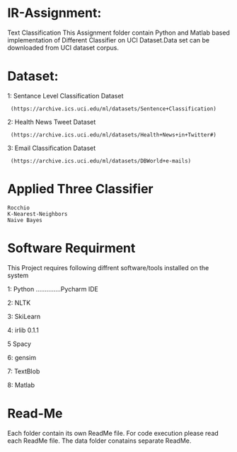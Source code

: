 # IR-Assignment:
Text Classification
This Assignment folder contain Python and Matlab based implementation of Different Classifier on UCI Dataset.Data set can be downloaded from UCI dataset corpus.

# Dataset: 
  1: Sentance Level Classification Dataset
  
     (https://archive.ics.uci.edu/ml/datasets/Sentence+Classification)
		 
  2: Health News Tweet Dataset
  
     (https://archive.ics.uci.edu/ml/datasets/Health+News+in+Twitter#)
		 
  3: Email Classification Dataset
  
     (https://archive.ics.uci.edu/ml/datasets/DBWorld+e-mails)

# Applied Three Classifier   
    Rocchio 
    K-Nearest-Neighbors
    Naive Bayes 
    
# Software Requirment

This Project requires following diffrent software/tools installed on the system

   1: Python ..............Pycharm IDE
	 
   2: NLTK
	 
   3: SkiLearn
	 
   4: irlib 0.1.1
	 
   5  Spacy
	 
   6: gensim
	 
   7: TextBlob
   
   8: Matlab
   
   # Read-Me
   Each folder contain its own ReadMe file. For code execution please read each ReadMe file. The data folder conatains separate ReadMe. 
	 
 
